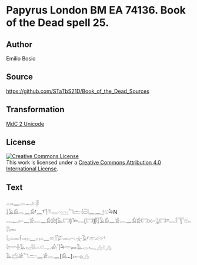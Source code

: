 # Papyrus London BM EA 74136. Book of the Dead spell 25.

## Author 

Emilio Bosio

## Source 

https://github.com/STaTbS21D/Book_of_the_Dead_Sources

## Transformation 

[MdC 2 Unicode](https://statbs21d.github.io/mdc2unicode.html)

## License 

<a rel="license" href="http://creativecommons.org/licenses/by/4.0/"><img alt="Creative Commons License" style="border-width:0" src="https://i.creativecommons.org/l/by/4.0/88x31.png" /></a><br />This work is licensed under a <a rel="license" href="http://creativecommons.org/licenses/by/4.0/">Creative Commons Attribution 4.0 International License</a>.

## Text 

<hiero><rubrum>𓂋𓏤𓈖𓂋𓂝𓏏𓋴</rubrum><br>
<rubrum>𓆼𓄿𓀁𓂋𓈖𓀁</rubrum>⸢<rubrum>𓈖</rubrum>⸣<rubrum>𓊹𓌨𓂋𓏏𓈉</rubrum>𓆓𓂧𓌃𓏺𓏫𓇋𓈖𓈖𓊨𓇳𓅆N<br>
𓂋𓂝𓏏𓈖𓀀𓂋𓈖𓀁𓀀[𓅓𓉐]𓅨𓂋[𓉐]𓋴𓆼𓄿𓀁𓈖𓀀𓂋𓈖𓀁𓀀𓉐𓏴𓏏𓊮𓉐𓎼𓂋𓎛𓇰𓇳𓏺𓊪𓇋𓇋𓏛<br>
𓇋𓊪𓏏𓏛𓆳𓏏𓏥𓈖𓏥𓏏𓈖𓏌𓏲𓌙𓅯𓏛𓇹𓇼𓄿⸢𓂧𓇳𓏲⸣𓇋𓏌𓎡𓏶𓅓𓏭𓊪𓇋𓇋𓏛𓈞𓊃𓀉𓊹𓅆𓎟𓍃𓅓𓂋𓆑𓂻𓏲𓂻<br>
𓅓𓐠𓏺𓀀𓆓𓂧𓈖𓀀𓂋𓈖[𓀁...]𓆱𓐍𓂻<br></hiero>